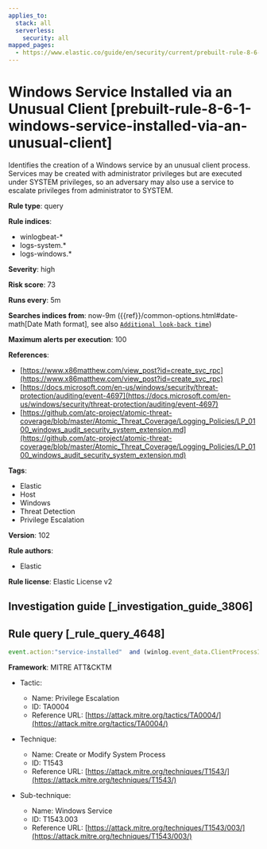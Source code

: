 ```yaml
---
applies_to:
  stack: all
  serverless:
    security: all
mapped_pages:
  - https://www.elastic.co/guide/en/security/current/prebuilt-rule-8-6-1-windows-service-installed-via-an-unusual-client.html
---
```


# Windows Service Installed via an Unusual Client [prebuilt-rule-8-6-1-windows-service-installed-via-an-unusual-client]

Identifies the creation of a Windows service by an unusual client process. Services may be created with administrator privileges but are executed under SYSTEM privileges, so an adversary may also use a service to escalate privileges from administrator to SYSTEM.

**Rule type**: query

**Rule indices**:

* winlogbeat-*
* logs-system.*
* logs-windows.*

**Severity**: high

**Risk score**: 73

**Runs every**: 5m

**Searches indices from**: now-9m ({{ref}}/common-options.html#date-math[Date Math format], see also [`Additional look-back time`](docs-content://solutions/security/detect-and-alert/create-detection-rule.md#rule-schedule))

**Maximum alerts per execution**: 100

**References**:

* [https://www.x86matthew.com/view_post?id=create_svc_rpc](https://www.x86matthew.com/view_post?id=create_svc_rpc)
* [https://docs.microsoft.com/en-us/windows/security/threat-protection/auditing/event-4697](https://docs.microsoft.com/en-us/windows/security/threat-protection/auditing/event-4697)
* [https://github.com/atc-project/atomic-threat-coverage/blob/master/Atomic_Threat_Coverage/Logging_Policies/LP_0100_windows_audit_security_system_extension.md](https://github.com/atc-project/atomic-threat-coverage/blob/master/Atomic_Threat_Coverage/Logging_Policies/LP_0100_windows_audit_security_system_extension.md)

**Tags**:

* Elastic
* Host
* Windows
* Threat Detection
* Privilege Escalation

**Version**: 102

**Rule authors**:

* Elastic

**Rule license**: Elastic License v2

## Investigation guide [_investigation_guide_3806]



## Rule query [_rule_query_4648]

```js
event.action:"service-installed"  and (winlog.event_data.ClientProcessId:"0" or winlog.event_data.ParentProcessId:"0")
```

**Framework**: MITRE ATT&CKTM

* Tactic:

    * Name: Privilege Escalation
    * ID: TA0004
    * Reference URL: [https://attack.mitre.org/tactics/TA0004/](https://attack.mitre.org/tactics/TA0004/)

* Technique:

    * Name: Create or Modify System Process
    * ID: T1543
    * Reference URL: [https://attack.mitre.org/techniques/T1543/](https://attack.mitre.org/techniques/T1543/)

* Sub-technique:

    * Name: Windows Service
    * ID: T1543.003
    * Reference URL: [https://attack.mitre.org/techniques/T1543/003/](https://attack.mitre.org/techniques/T1543/003/)



